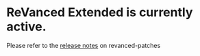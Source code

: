 # ReVanced Extended is currently active.

Please refer to the [release notes](https://github.com/inotia00/revanced-patches/releases/latest) on revanced-patches